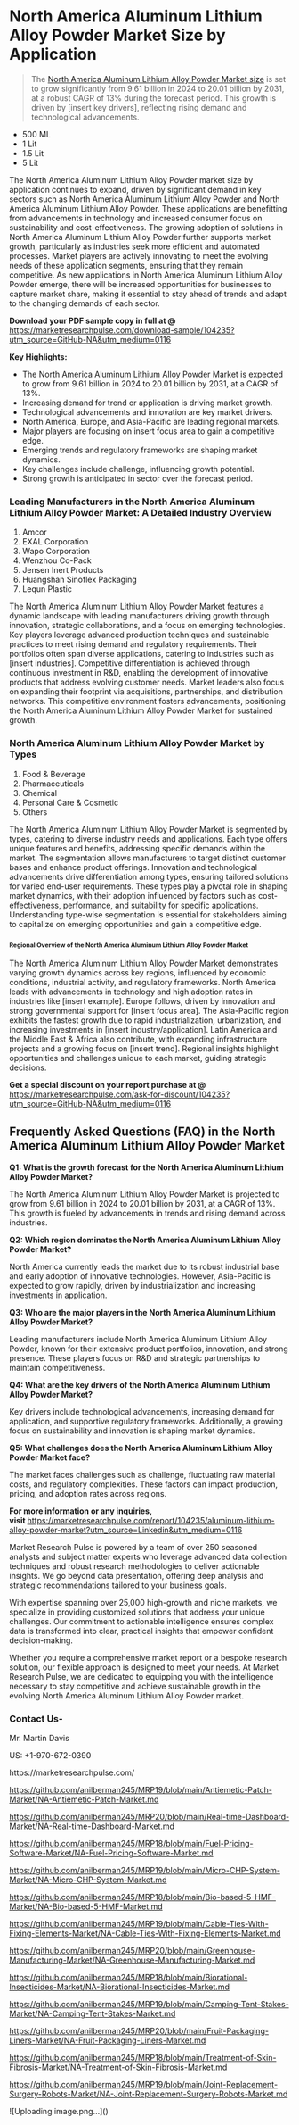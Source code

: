 <h1>North America Aluminum Lithium Alloy Powder Market&nbsp;Size by Application</h1><blockquote><p>The <a href="https://marketresearchpulse.com/download-sample/104235?utm_source=GitHub-NA&amp;utm_medium=0116">North America Aluminum Lithium Alloy Powder Market size</a> is set to grow significantly from 9.61 billion in 2024 to 20.01 billion by 2031, at a robust CAGR of 13% during the forecast period. This growth is driven by [insert key drivers], reflecting rising demand and technological advancements.</p></blockquote><ul><li>500 ML<li> 1 Lit<li> 1.5 Lit<li> 5 Lit</li></ul><p>The North America Aluminum Lithium Alloy Powder market size by application continues to expand, driven by significant demand in key sectors such as North America Aluminum Lithium Alloy Powder and North America Aluminum Lithium Alloy Powder. These applications are benefitting from advancements in technology and increased consumer focus on sustainability and cost-effectiveness. The growing adoption of solutions in North America Aluminum Lithium Alloy Powder further supports market growth, particularly as industries seek more efficient and automated processes. Market players are actively innovating to meet the evolving needs of these application segments, ensuring that they remain competitive. As new applications in North America Aluminum Lithium Alloy Powder emerge, there will be increased opportunities for businesses to capture market share, making it essential to stay ahead of trends and adapt to the changing demands of each sector.</p><p><strong>Download your PDF sample copy in full at @ </strong><a href="https://marketresearchpulse.com/download-sample/104235?utm_source=GitHub-NA&amp;utm_medium=0116">https://marketresearchpulse.com/download-sample/104235?utm_source=GitHub-NA&amp;utm_medium=0116</a></p><p><strong>Key Highlights: </strong></p><ul><li>The North America Aluminum Lithium Alloy Powder Market is expected to grow from 9.61 billion in 2024 to 20.01 billion by 2031, at a CAGR of 13%.</li><li>Increasing demand for trend or application is driving market growth.</li><li>Technological advancements and innovation are key market drivers.</li><li>North America, Europe, and Asia-Pacific are leading regional markets.</li><li>Major players are focusing on insert focus area to gain a competitive edge.</li><li>Emerging trends and regulatory frameworks are shaping market dynamics.</li><li>Key challenges include challenge, influencing growth potential.</li><li>Strong growth is anticipated in sector over the forecast period.</li></ul><h3>Leading Manufacturers in the North America Aluminum Lithium Alloy Powder Market: A Detailed Industry Overview</h3><ol><li>Amcor</li><li>EXAL Corporation</li><li>Wapo Corporation</li><li>Wenzhou Co-Pack</li><li>Jensen Inert Products</li><li>Huangshan Sinoflex Packaging</li><li>Lequn Plastic</li></ol><div class="flex max-w-full flex-col flex-grow"><div class="min-h-8 text-message flex w-full flex-col items-end gap-2 whitespace-normal break-words [.text-message+&amp;]:mt-5" dir="auto" data-message-author-role="assistant" data-message-id="fd8432e4-4910-450d-b182-61b7bfb0a01f" data-message-model-slug="gpt-4o"><div class="flex w-full flex-col gap-1 empty:hidden first:pt-[3px]"><div class="markdown prose w-full break-words dark:prose-invert light"><p>The North America Aluminum Lithium Alloy Powder Market features a dynamic landscape with leading manufacturers driving growth through innovation, strategic collaborations, and a focus on emerging technologies. Key players leverage advanced production techniques and sustainable practices to meet rising demand and regulatory requirements. Their portfolios often span diverse applications, catering to industries such as [insert industries]. Competitive differentiation is achieved through continuous investment in R&amp;D, enabling the development of innovative products that address evolving customer needs. Market leaders also focus on expanding their footprint via acquisitions, partnerships, and distribution networks. This competitive environment fosters advancements, positioning the North America Aluminum Lithium Alloy Powder Market for sustained growth.</p></div></div></div></div><h3>North America Aluminum Lithium Alloy Powder Market by Types</h3><ol><li>Food & Beverage<li> Pharmaceuticals<li> Chemical<li> Personal Care & Cosmetic<li> Others</li></ol><div class="flex max-w-full flex-col flex-grow"><div class="min-h-8 text-message flex w-full flex-col items-end gap-2 whitespace-normal break-words [.text-message+&amp;]:mt-5" dir="auto" data-message-author-role="assistant" data-message-id="084470be-0bb7-4664-bddf-5156b4f41249" data-message-model-slug="gpt-4o-mini"><div class="flex w-full flex-col gap-1 empty:hidden first:pt-[3px]"><div class="markdown prose w-full break-words dark:prose-invert light"><p>The North America Aluminum Lithium Alloy Powder Market is segmented by types, catering to diverse industry needs and applications. Each type offers unique features and benefits, addressing specific demands within the market. The segmentation allows manufacturers to target distinct customer bases and enhance product offerings. Innovation and technological advancements drive differentiation among types, ensuring tailored solutions for varied end-user requirements. These types play a pivotal role in shaping market dynamics, with their adoption influenced by factors such as cost-effectiveness, performance, and suitability for specific applications. Understanding type-wise segmentation is essential for stakeholders aiming to capitalize on emerging opportunities and gain a competitive edge.</p></div></div></div></div><h3><span style="font-size: 11px;">Regional Overview of the North America Aluminum Lithium Alloy Powder Market</span></h3><div class="flex max-w-full flex-col flex-grow"><div class="min-h-8 text-message flex w-full flex-col items-end gap-2 whitespace-normal break-words [.text-message+&amp;]:mt-5" dir="auto" data-message-author-role="assistant" data-message-id="e9038762-ce64-4e30-91c9-9bd413514231" data-message-model-slug="gpt-4o-mini"><div class="flex w-full flex-col gap-1 empty:hidden first:pt-[3px]"><div class="markdown prose w-full break-words dark:prose-invert light"><p>The North America Aluminum Lithium Alloy Powder Market demonstrates varying growth dynamics across key regions, influenced by economic conditions, industrial activity, and regulatory frameworks. North America leads with advancements in technology and high adoption rates in industries like [insert example]. Europe follows, driven by innovation and strong governmental support for [insert focus area]. The Asia-Pacific region exhibits the fastest growth due to rapid industrialization, urbanization, and increasing investments in [insert industry/application]. Latin America and the Middle East &amp; Africa also contribute, with expanding infrastructure projects and a growing focus on [insert trend]. Regional insights highlight opportunities and challenges unique to each market, guiding strategic decisions.</p></div></div></div></div><p><strong>Get a special discount on your report purchase at @ </strong><a href="https://marketresearchpulse.com/ask-for-discount/104235?utm_source=GitHub-NA&amp;utm_medium=0116">https://marketresearchpulse.com/ask-for-discount/104235?utm_source=GitHub-NA&amp;utm_medium=0116</a></p><h2>Frequently Asked Questions (FAQ) in the North America Aluminum Lithium Alloy Powder Market</h2><p><strong>Q1: What is the growth forecast for the North America Aluminum Lithium Alloy Powder Market?</strong></p><p>The North America Aluminum Lithium Alloy Powder Market is projected to grow from 9.61 billion in 2024 to 20.01 billion by 2031, at a CAGR of 13%. This growth is fueled by advancements in trends and rising demand across industries.</p><p><strong>Q2: Which region dominates the North America Aluminum Lithium Alloy Powder Market?</strong></p><p>North America currently leads the market due to its robust industrial base and early adoption of innovative technologies. However, Asia-Pacific is expected to grow rapidly, driven by industrialization and increasing investments in application.</p><p><strong>Q3: Who are the major players in the North America Aluminum Lithium Alloy Powder Market?</strong></p><p>Leading manufacturers include North America Aluminum Lithium Alloy Powder, known for their extensive product portfolios, innovation, and strong presence. These players focus on R&amp;D and strategic partnerships to maintain competitiveness.</p><p><strong>Q4: What are the key drivers of the North America Aluminum Lithium Alloy Powder Market?</strong></p><p>Key drivers include technological advancements, increasing demand for application, and supportive regulatory frameworks. Additionally, a growing focus on sustainability and innovation is shaping market dynamics.</p><p><strong>Q5: What challenges does the North America Aluminum Lithium Alloy Powder Market face?</strong></p><p>The market faces challenges such as challenge, fluctuating raw material costs, and regulatory complexities. These factors can impact production, pricing, and adoption rates across regions.</p><p><strong>For more information or any inquiries, visit&nbsp;</strong><a href="https://marketresearchpulse.com/report/104235/aluminum-lithium-alloy-powder-market?utm_source=Linkedin&utm_medium=0116">https://marketresearchpulse.com/report/104235/aluminum-lithium-alloy-powder-market?utm_source=Linkedin&utm_medium=0116</a></p><p>Market Research Pulse is powered by a team of over 250 seasoned analysts and subject matter experts who leverage advanced data collection techniques and robust research methodologies to deliver actionable insights. We go beyond data presentation, offering deep analysis and strategic recommendations tailored to your business goals.</p><p>With expertise spanning over 25,000 high-growth and niche markets, we specialize in providing customized solutions that address your unique challenges. Our commitment to actionable intelligence ensures complex data is transformed into clear, practical insights that empower confident decision-making.</p><p>Whether you require a comprehensive market report or a bespoke research solution, our flexible approach is designed to meet your needs. At Market Research Pulse, we are dedicated to equipping you with the intelligence necessary to stay competitive and achieve sustainable growth in the evolving North America Aluminum Lithium Alloy Powder market.</p><h3><strong>Contact Us-</strong></h3><p>Mr. Martin Davis</p><p>US: +1-970-672-0390</p><p>https://marketresearchpulse.com/</p><p><a href="https://github.com/anilberman245/MRP19/blob/main/Antiemetic-Patch-Market/NA-Antiemetic-Patch-Market.md">https://github.com/anilberman245/MRP19/blob/main/Antiemetic-Patch-Market/NA-Antiemetic-Patch-Market.md</a></p><p><a href="https://github.com/anilberman245/MRP20/blob/main/Real-time-Dashboard-Market/NA-Real-time-Dashboard-Market.md">https://github.com/anilberman245/MRP20/blob/main/Real-time-Dashboard-Market/NA-Real-time-Dashboard-Market.md</a></p><p><a href="https://github.com/anilberman245/MRP18/blob/main/Fuel-Pricing-Software-Market/NA-Fuel-Pricing-Software-Market.md">https://github.com/anilberman245/MRP18/blob/main/Fuel-Pricing-Software-Market/NA-Fuel-Pricing-Software-Market.md</a></p><p><a href="https://github.com/anilberman245/MRP19/blob/main/Micro-CHP-System-Market/NA-Micro-CHP-System-Market.md">https://github.com/anilberman245/MRP19/blob/main/Micro-CHP-System-Market/NA-Micro-CHP-System-Market.md</a></p><p><a href="https://github.com/anilberman245/MRP18/blob/main/Bio-based-5-HMF-Market/NA-Bio-based-5-HMF-Market.md">https://github.com/anilberman245/MRP18/blob/main/Bio-based-5-HMF-Market/NA-Bio-based-5-HMF-Market.md</a></p><p><a href="https://github.com/anilberman245/MRP19/blob/main/Cable-Ties-With-Fixing-Elements-Market/NA-Cable-Ties-With-Fixing-Elements-Market.md">https://github.com/anilberman245/MRP19/blob/main/Cable-Ties-With-Fixing-Elements-Market/NA-Cable-Ties-With-Fixing-Elements-Market.md</a></p><p><a href="https://github.com/anilberman245/MRP20/blob/main/Greenhouse-Manufacturing-Market/NA-Greenhouse-Manufacturing-Market.md">https://github.com/anilberman245/MRP20/blob/main/Greenhouse-Manufacturing-Market/NA-Greenhouse-Manufacturing-Market.md</a></p><p><a href="https://github.com/anilberman245/MRP18/blob/main/Biorational-Insecticides-Market/NA-Biorational-Insecticides-Market.md">https://github.com/anilberman245/MRP18/blob/main/Biorational-Insecticides-Market/NA-Biorational-Insecticides-Market.md</a></p><p><a href="https://github.com/anilberman245/MRP19/blob/main/Camping-Tent-Stakes-Market/NA-Camping-Tent-Stakes-Market.md">https://github.com/anilberman245/MRP19/blob/main/Camping-Tent-Stakes-Market/NA-Camping-Tent-Stakes-Market.md</a></p><p><a href="https://github.com/anilberman245/MRP20/blob/main/Fruit-Packaging-Liners-Market/NA-Fruit-Packaging-Liners-Market.md">https://github.com/anilberman245/MRP20/blob/main/Fruit-Packaging-Liners-Market/NA-Fruit-Packaging-Liners-Market.md</a></p><p><a href="https://github.com/anilberman245/MRP18/blob/main/Treatment-of-Skin-Fibrosis-Market/NA-Treatment-of-Skin-Fibrosis-Market.md">https://github.com/anilberman245/MRP18/blob/main/Treatment-of-Skin-Fibrosis-Market/NA-Treatment-of-Skin-Fibrosis-Market.md</a></p><p><a href="https://github.com/anilberman245/MRP19/blob/main/Joint-Replacement-Surgery-Robots-Market/NA-Joint-Replacement-Surgery-Robots-Market.md">https://github.com/anilberman245/MRP19/blob/main/Joint-Replacement-Surgery-Robots-Market/NA-Joint-Replacement-Surgery-Robots-Market.md</a></p>
![Uploading image.png…]()
